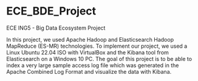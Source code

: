 # ECE_BDE_Project
ECE ING5 - Big Data Ecosystem Project 

In this project, we used Apache Hadoop and Elasticsearch Hadoop MapReduce (ES-MR) technologies. 
To implement our project, we used a Linux Ubuntu 22.04 ISO with VirtualBox and the Kibana tool from Elasticsearch on a Windows 10 PC. 
The goal of this project is to be able to index a very large sample access log file which was generated in the Apache Combined Log Format and visualize the data with Kibana.